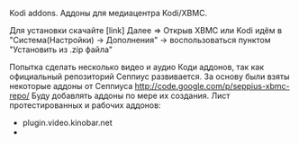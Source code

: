 Kodi addons.
Аддоны для медиацентра Kodi/XBMC.

Для установки скачайте [link]
Далее =>
Открыв XBMC или Kodi идём в "Система(Настройки) -> Дополнения" -> воспользоваться пунктом "Установить из .zip файла" 

Попытка сделать несколько видео и аудио Коди аддонов, так как официальный репозиторий Сеппиус развивается.
За основу были взяты некоторые аддоны от Сеппиуса http://code.google.com/p/seppius-xbmc-repo/
Буду добавлять аддоны по мере их создания. 
Лист протестированных и рабочих аддонов:
- plugin.video.kinobar.net
- 

